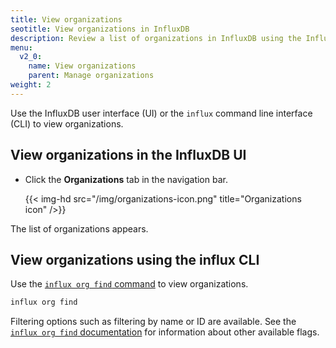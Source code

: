 ```yaml
---
title: View organizations
seotitle: View organizations in InfluxDB
description: Review a list of organizations in InfluxDB using the InfluxDB UI or the influx CLI.
menu:
  v2_0:
    name: View organizations
    parent: Manage organizations
weight: 2
---
```


Use the InfluxDB user interface (UI) or the `influx` command line interface (CLI)
to view organizations.

## View organizations in the InfluxDB UI

* Click the **Organizations** tab in the navigation bar.

    {{< img-hd src="/img/organizations-icon.png" title="Organizations icon" />}}

The list of organizations appears.


## View organizations using the influx CLI

Use the [`influx org find` command](/v2.0/reference/cli/influx/org/find)
to view organizations.

```sh
influx org find
```

Filtering options such as filtering by name or ID are available.
See the [`influx org find` documentation](/v2.0/reference/cli/influx/org/find)
for information about other available flags.
